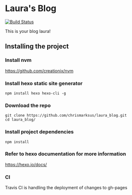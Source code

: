 # Laura's Blog

[![Build Status](https://travis-ci.org/chrismarksus/laura_blog.svg?branch=master)](https://travis-ci.org/chrismarksus/laura_blog)


This is your blog laura!

## Installing the project

### Install nvm

https://github.com/creationix/nvm

### Install hexo static site generator

```
npm install hexo hexo-cli -g
```

### Download the repo

```
git clone https://github.com/chrismarksus/laura_blog.git
cd laura_blog/
```

### Install project dependencies

```
npm install
```

### Refer to hexo documentation for more information

https://hexo.io/docs/

### CI

Travis CI is handling the deployment of changes to gh-pages
